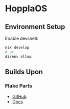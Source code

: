# HopplaOS

## Environment Setup

Enable devshell:

```bash
nix develop
# or
direnv allow
```

## Builds Upon

### Flake Parts

- [GitHub](https://github.com/hercules-ci/flake-parts)
- [Docs](https://flake.parts)

